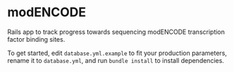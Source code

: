modENCODE
=========

Rails app to track progress towards sequencing modENCODE transcription factor binding sites.

To get started, edit `database.yml.example` to fit your production parameters, rename it to `database.yml`, and run `bundle install` to install dependencies.